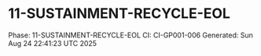 # 11-SUSTAINMENT-RECYCLE-EOL
Phase: 11-SUSTAINMENT-RECYCLE-EOL
CI: CI-GP001-006
Generated: Sun Aug 24 22:41:23 UTC 2025
